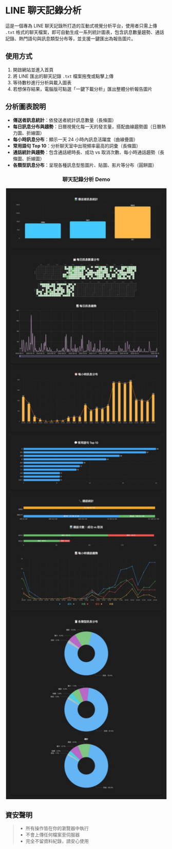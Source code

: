 # LINE 聊天記錄分析

這是一個專為 LINE 聊天記錄所打造的互動式視覺分析平台，使用者只需上傳 `.txt` 格式的聊天檔案，即可自動生成一系列統計圖表，包含訊息數量趨勢、通話記錄、熱門語句與訊息類型分布等，並支援一鍵匯出為報告圖片。

## 使用方式

1. 開啟網站並進入首頁
2. 將 LINE 匯出的聊天記錄 `.txt` 檔案拖曳或點擊上傳
3. 等待數秒進行分析與載入圖表
4. 若想保存結果，電腦版可點選「一鍵下載分析」匯出整體分析報告圖片

## 分析圖表說明

- **傳送者訊息統計**：依發送者統計訊息數量（長條圖）
- **每日訊息分布與趨勢**：日曆視覺化每一天的發言量，搭配曲線趨勢圖（日曆熱力圖、折線圖）
- **每小時訊息分布**：顯示一天 24 小時內訊息活躍度（曲線疊圖）
- **常用語句 Top 10**：分析聊天室中出現頻率最高的詞彙（長條圖）
- **通話統計與趨勢**：包含通話總時長、成功 vs 取消次數、每小時通話趨勢（長條圖、折線圖）
- **各類型訊息分布**：呈現各種訊息型態圖片、貼圖、影片等分布（圓餅圖）

<div align="center">
    <h3>聊天記錄分析 Demo</h3>
        <img src="./frontend/src/assets/demo.jpg" width="500"/>
</div>

## 資安聲明

> - 所有操作皆在你的瀏覽器中執行
> - 不會上傳任何檔案至伺服器
> - 完全不留資料紀錄，請安心使用
